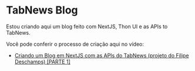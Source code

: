 # TabNews Blog

Estou criando aqui um blog feito com NextJS, Thon UI e as APIs to TabNews.

Você pode conferir o processo de criação aqui no vídeo:

- [Criando um Blog em NextJS com as APIs do TabNews (projeto do Filipe Deschamps) [PARTE 1]](https://www.youtube.com/watch?v=oxgZuLB-3yI)
